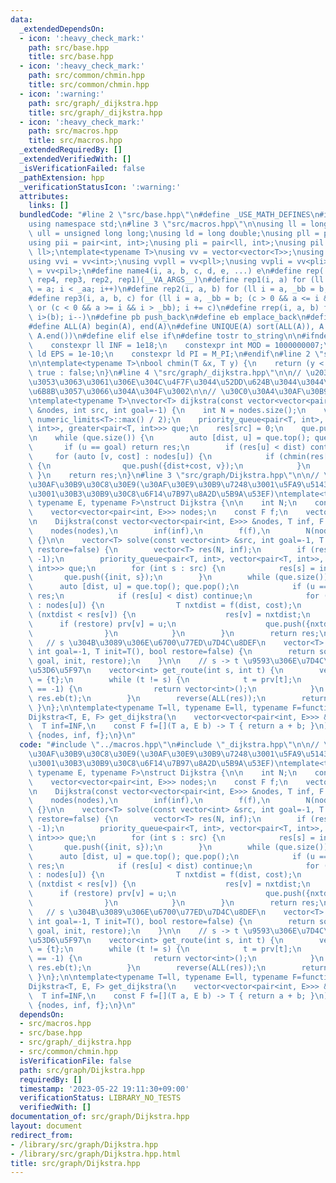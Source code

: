```yaml
---
data:
  _extendedDependsOn:
  - icon: ':heavy_check_mark:'
    path: src/base.hpp
    title: src/base.hpp
  - icon: ':heavy_check_mark:'
    path: src/common/chmin.hpp
    title: src/common/chmin.hpp
  - icon: ':warning:'
    path: src/graph/_dijkstra.hpp
    title: src/graph/_dijkstra.hpp
  - icon: ':heavy_check_mark:'
    path: src/macros.hpp
    title: src/macros.hpp
  _extendedRequiredBy: []
  _extendedVerifiedWith: []
  _isVerificationFailed: false
  _pathExtension: hpp
  _verificationStatusIcon: ':warning:'
  attributes:
    links: []
  bundledCode: "#line 2 \"src/base.hpp\"\n#define _USE_MATH_DEFINES\n#include <bits/stdc++.h>\n\
    using namespace std;\n#line 3 \"src/macros.hpp\"\n\nusing ll = long long;\nusing\
    \ ull = unsigned long long;\nusing ld = long double;\nusing pll = pair<ll, ll>;\n\
    using pii = pair<int, int>;\nusing pli = pair<ll, int>;\nusing pil = pair<int,\
    \ ll>;\ntemplate<typename T>\nusing vv = vector<vector<T>>;\nusing vvl = vv<ll>;\n\
    using vvi = vv<int>;\nusing vvpll = vv<pll>;\nusing vvpli = vv<pli>;\nusing vvpil\
    \ = vv<pil>;\n#define name4(i, a, b, c, d, e, ...) e\n#define rep(...) name4(__VA_ARGS__,\
    \ rep4, rep3, rep2, rep1)(__VA_ARGS__)\n#define rep1(i, a) for (ll i = 0, _aa\
    \ = a; i < _aa; i++)\n#define rep2(i, a, b) for (ll i = a, _bb = b; i < _bb; i++)\n\
    #define rep3(i, a, b, c) for (ll i = a, _bb = b; (c > 0 && a <= i && i < _bb)\
    \ or (c < 0 && a >= i && i > _bb); i += c)\n#define rrep(i, a, b) for (ll i=(a);\
    \ i>(b); i--)\n#define pb push_back\n#define eb emplace_back\n#define mkp make_pair\n\
    #define ALL(A) begin(A), end(A)\n#define UNIQUE(A) sort(ALL(A)), A.erase(unique(ALL(A)),\
    \ A.end())\n#define elif else if\n#define tostr to_string\n\n#ifndef CONSTANTS\n\
    \    constexpr ll INF = 1e18;\n    constexpr int MOD = 1000000007;\n    constexpr\
    \ ld EPS = 1e-10;\n    constexpr ld PI = M_PI;\n#endif\n#line 2 \"src/common/chmin.hpp\"\
    \n\ntemplate<typename T>\nbool chmin(T &x, T y) {\n    return (y < x) ? x = y,\
    \ true : false;\n}\n#line 4 \"src/graph/_dijkstra.hpp\"\n\n// \u203B\u7D50\u5C40\
    \u3053\u3063\u3061\u306E\u304C\u4F7F\u3044\u52DD\u624B\u3044\u3044\u304B\u3089\
    \u6B8B\u3057\u3066\u304A\u304F\u3002\n\n// \u30C0\u30A4\u30AF\u30B9\u30C8\u30E9\
    \ntemplate<typename T>\nvector<T> dijkstra(const vector<vector<pair<int, T>>>\
    \ &nodes, int src, int goal=-1) {\n    int N = nodes.size();\n    vector<T> res(N,\
    \ numeric_limits<T>::max() / 2);\n    priority_queue<pair<T, int>, vector<pair<T,\
    \ int>>, greater<pair<T, int>>> que;\n    res[src] = 0;\n    que.push({0, src});\n\
    \n    while (que.size()) {\n        auto [dist, u] = que.top(); que.pop();\n \
    \       if (u == goal) return res;\n        if (res[u] < dist) continue;\n   \
    \     for (auto [v, cost] : nodes[u]) {\n            if (chmin(res[v], dist+cost))\
    \ {\n                que.push({dist+cost, v});\n            }\n        }\n   \
    \ }\n    return res;\n}\n#line 3 \"src/graph/Dijkstra.hpp\"\n\n// \u30C0\u30A4\
    \u30AF\u30B9\u30C8\u30E9(\u30AF\u30E9\u30B9\u7248\u3001\u5FA9\u5143\u4ED8\u304D\
    \u3001\u30B3\u30B9\u30C8\u6F14\u7B97\u8A2D\u5B9A\u53EF)\ntemplate<typename T,\
    \ typename E, typename F>\nstruct Dijkstra {\n\n    int N;\n    const T inf;\n\
    \    vector<vector<pair<int, E>>> nodes;\n    const F f;\n    vector<int> prv;\n\
    \n    Dijkstra(const vector<vector<pair<int, E>>> &nodes, T inf, F f) :\n    \
    \    nodes(nodes),\n        inf(inf),\n        f(f),\n        N(nodes.size())\
    \ {}\n\n    vector<T> solve(const vector<int> &src, int goal=-1, T init=T(), bool\
    \ restore=false) {\n        vector<T> res(N, inf);\n        if (restore) prv.assign(N,\
    \ -1);\n        priority_queue<pair<T, int>, vector<pair<T, int>>, greater<pair<T,\
    \ int>>> que;\n        for (int s : src) {\n            res[s] = init;\n     \
    \       que.push({init, s});\n        }\n        while (que.size()) {\n      \
    \      auto [dist, u] = que.top(); que.pop();\n            if (u == goal) return\
    \ res;\n            if (res[u] < dist) continue;\n            for (auto [v, cost]\
    \ : nodes[u]) {\n                T nxtdist = f(dist, cost);\n                if\
    \ (nxtdist < res[v]) {\n                    res[v] = nxtdist;\n              \
    \      if (restore) prv[v] = u;\n                    que.push({nxtdist, v});\n\
    \                }\n            }\n        }\n        return res;\n    }\n\n \
    \   // s \u304B\u3089\u306E\u6700\u77ED\u7D4C\u8DEF\n    vector<T> solve(int s,\
    \ int goal=-1, T init=T(), bool restore=false) {\n        return solve(vector<int>({s}),\
    \ goal, init, restore);\n    }\n\n    // s -> t \u9593\u306E\u7D4C\u8DEF\u3092\
    \u53D6\u5F97\n    vector<int> get_route(int s, int t) {\n        vector<int> res\
    \ = {t};\n        while (t != s) {\n            t = prv[t];\n            if (t\
    \ == -1) {\n                return vector<int>();\n            }\n           \
    \ res.eb(t);\n        }\n        reverse(ALL(res));\n        return res;\n   \
    \ }\n};\n\ntemplate<typename T=ll, typename E=ll, typename F=function<T(T, E)>>\n\
    Dijkstra<T, E, F> get_dijkstra(\n    vector<vector<pair<int, E>>> &nodes,\n  \
    \  T inf=INF,\n    const F f=[](T a, E b) -> T { return a + b; }\n) {\n    return\
    \ {nodes, inf, f};\n}\n"
  code: "#include \"../macros.hpp\"\n#include \"_dijkstra.hpp\"\n\n// \u30C0\u30A4\
    \u30AF\u30B9\u30C8\u30E9(\u30AF\u30E9\u30B9\u7248\u3001\u5FA9\u5143\u4ED8\u304D\
    \u3001\u30B3\u30B9\u30C8\u6F14\u7B97\u8A2D\u5B9A\u53EF)\ntemplate<typename T,\
    \ typename E, typename F>\nstruct Dijkstra {\n\n    int N;\n    const T inf;\n\
    \    vector<vector<pair<int, E>>> nodes;\n    const F f;\n    vector<int> prv;\n\
    \n    Dijkstra(const vector<vector<pair<int, E>>> &nodes, T inf, F f) :\n    \
    \    nodes(nodes),\n        inf(inf),\n        f(f),\n        N(nodes.size())\
    \ {}\n\n    vector<T> solve(const vector<int> &src, int goal=-1, T init=T(), bool\
    \ restore=false) {\n        vector<T> res(N, inf);\n        if (restore) prv.assign(N,\
    \ -1);\n        priority_queue<pair<T, int>, vector<pair<T, int>>, greater<pair<T,\
    \ int>>> que;\n        for (int s : src) {\n            res[s] = init;\n     \
    \       que.push({init, s});\n        }\n        while (que.size()) {\n      \
    \      auto [dist, u] = que.top(); que.pop();\n            if (u == goal) return\
    \ res;\n            if (res[u] < dist) continue;\n            for (auto [v, cost]\
    \ : nodes[u]) {\n                T nxtdist = f(dist, cost);\n                if\
    \ (nxtdist < res[v]) {\n                    res[v] = nxtdist;\n              \
    \      if (restore) prv[v] = u;\n                    que.push({nxtdist, v});\n\
    \                }\n            }\n        }\n        return res;\n    }\n\n \
    \   // s \u304B\u3089\u306E\u6700\u77ED\u7D4C\u8DEF\n    vector<T> solve(int s,\
    \ int goal=-1, T init=T(), bool restore=false) {\n        return solve(vector<int>({s}),\
    \ goal, init, restore);\n    }\n\n    // s -> t \u9593\u306E\u7D4C\u8DEF\u3092\
    \u53D6\u5F97\n    vector<int> get_route(int s, int t) {\n        vector<int> res\
    \ = {t};\n        while (t != s) {\n            t = prv[t];\n            if (t\
    \ == -1) {\n                return vector<int>();\n            }\n           \
    \ res.eb(t);\n        }\n        reverse(ALL(res));\n        return res;\n   \
    \ }\n};\n\ntemplate<typename T=ll, typename E=ll, typename F=function<T(T, E)>>\n\
    Dijkstra<T, E, F> get_dijkstra(\n    vector<vector<pair<int, E>>> &nodes,\n  \
    \  T inf=INF,\n    const F f=[](T a, E b) -> T { return a + b; }\n) {\n    return\
    \ {nodes, inf, f};\n}\n"
  dependsOn:
  - src/macros.hpp
  - src/base.hpp
  - src/graph/_dijkstra.hpp
  - src/common/chmin.hpp
  isVerificationFile: false
  path: src/graph/Dijkstra.hpp
  requiredBy: []
  timestamp: '2023-05-22 19:11:30+09:00'
  verificationStatus: LIBRARY_NO_TESTS
  verifiedWith: []
documentation_of: src/graph/Dijkstra.hpp
layout: document
redirect_from:
- /library/src/graph/Dijkstra.hpp
- /library/src/graph/Dijkstra.hpp.html
title: src/graph/Dijkstra.hpp
---
```


